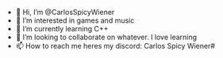 - 👋 Hi, I’m @CarlosSpicyWiener
- 👀 I’m interested in games and music
- 🌱 I’m currently learning C++
- 💞️ I’m looking to collaborate on whatever. I love learning
- 📫 How to reach me heres my discord: Carlos Spicy Wiener#

<!---
CarlosSpicyWiener17/CarlosSpicyWiener17 is a ✨ special ✨ repository because its `README.md` (this file) appears on your GitHub profile.
You can click the Preview link to take a look at your changes.
--->
